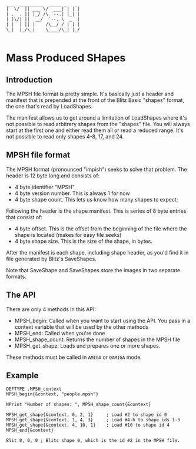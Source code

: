 ```
___  _________  _____ _   _ 
|  \/  || ___ \/  ___| | | |
| .  . || |_/ /\ `--.| |_| |
| |\/| ||  __/  `--. \  _  |
| |  | || |    /\__/ / | | |
\_|  |_/\_|    \____/\_| |_/
                            
```
# **M**ass **P**roduced **SH**apes                          

## Introduction
The MPSH file format is pretty simple. It's basically just a header and
manifest that is prepended at the front of the Blitz Basic "shapes" format,
the one that's read by LoadShapes.

The manifest allows us to get around a limitation of LoadShapes where it's
not possible to read arbitrary shapes from the "shapes" file. You will always
start at the first one and either read them all or read a reduced range.
It's not possible to read only shapes 4-8, 17, and 24.

## MPSH file format
The MPSH format (pronounced "impish") seeks to solve that problem.
The header is 12 byte long and consists of:
- 4 byte identifier "MPSH"
- 4 byte version number. This is always 1 for now
- 4 byte shape count. This lets us know how many shapes to expect.

Following the header is the shape manifest. This is series of 8 byte entries
that consist of:
- 4 byte offset. This is the offset from the beginning of the file where the
                 shape is located (makes for easy file seeks)
- 4 byte shape size. This is the size of the shape, in bytes.

After the manifest is each shape, including shape header, as you'd find it in
file generated by Blitz's SaveShapes.

Note that SaveShape and SaveShapes store the images in two separate formats.

## The API
There are only 4 methods in this API:
- MPSH_begin: Called when you want to start using the API. You pass in a 
              context variable that will be used by the other methods
- MPSH_end: Called when you're done
- MPSH_shape_count: Returns the number of shapes in the MPSH file
- MPSH_get_shape: Loads and prepares one or more shapes.

These methods must be called in `AMIGA` or `QAMIGA` mode.

## Example

```
DEFTYPE .MPSH_context
MPSH_begin{&context, "people.mpsh"}

NPrint "Number of shapes: ", MPSH_shape_count{&context}

MPSH_get_shape{&context, 0, 2, 1}     ; Load #2 to shape id 0
MPSH_get_shape{&context, 1, 4, 3}     ; Load #4-6 to shape ids 1-3
MPSH_get_shape{&context, 4, 10, 1}    ; Load #10 to shape id 4
MPSH_end{&context}

Blit 0, 0, 0 ; Blits shape 0, which is the id #2 in the MPSH file.
```
